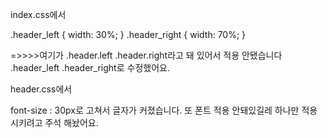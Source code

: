 index.css에서


.header_left {
  width: 30%;
}
.header_right {
    width: 70%;
}


=>>>>여기가 .header.left   .header.right라고 돼 있어서 적용 안됐습니다
.header_left    .header_right로 수정했어요.


header.css에서

font-size : 30px로 고쳐서 글자가 커졌습니다.
또 폰트 적용 안돼있길레 하나만 적용 시키려고 주석 해놨어요.  
